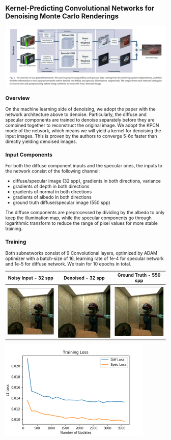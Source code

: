 ## Kernel-Predicting Convolutional Networks for Denoising Monte Carlo Renderings

![network](img/network.png)

### Overview
On the machine learning side of denoising, we adopt the paper with the network architecture above to denoise. Particularly, the diffuse and specular components are trained to denoise separately before they are combined together to reconstruct the original image. We adopt the KPCN mode of the network, which means we will yield a kernel for denoising the input images. This is proven by the authors to converge 5-6x faster than directly yielding denoised images.

### Input Components

For both the diffuse component inputs and the specular ones, the inputs to the network consist of the following channel:
* diffuse/specular image (32 spp), gradients in both directions, variance
* gradients of depth in both directions
* gradients of normal in both directions
* gradients of albedo in both directions
* ground truth diffuse/specular image (550 spp)

The diffuse components are preprocessed by dividing by the albedo to only keep the illumination map, while the specular components go through logarithmic transform to reduce the range of pixel values for more stable training.


### Training

Both subnetworks consist of 9 Convolutional layers, optimized by ADAM optimizer with a batch-size of 16, learning rate of 1e-4 for specular network and 1e-5 for diffuse network. We train for 10 epochs in total.

| Noisy Input - 32 spp | Denoised - 32 spp | Ground Truth - 550 spp |
| - | - | - |
| ![network](img/noisy.png) | ![network](img/denoised.png) | ![network](img/gt.png) |


![loss](img/loss.png)

